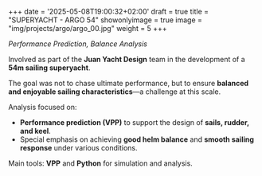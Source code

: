 +++
date = '2025-05-08T19:00:32+02:00'
draft = true
title = "SUPERYACHT - ARGO 54"
showonlyimage = true
image = "img/projects/argo/argo_00.jpg"
weight = 5
+++

*Performance Prediction, Balance Analysis*

<!--more-->

Involved as part of the **Juan Yacht Design** team in the development of a **54m sailing superyacht**.

The goal was not to chase ultimate performance, but to ensure **balanced and enjoyable sailing characteristics**—a challenge at this scale.

Analysis focused on:
* **Performance prediction (VPP)** to support the design of **sails, rudder, and keel**.
* Special emphasis on achieving **good helm balance** and **smooth sailing response** under various conditions.

Main tools: **VPP** and **Python** for simulation and analysis.
